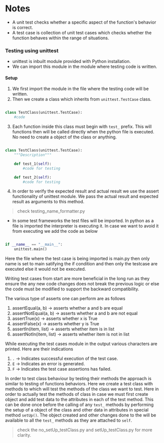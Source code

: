 # Notes

- A unit test checks whether a specific aspect of the function's behavior is correct.
- A test case is collection of unit test cases which checks whether the function behaves within the range of situations.

### Testing using unittest

- unittest is inbuilt module provided with Python installation. 
- We can import this module in the module where testing code is written.

#### Setup

1) We first import the module in the file where the testing code will be written.
2) Then we create a class which inherits from `unittest.TestCase` class.

``` Python

class TestClass(unittest.TestCase):
    #code

```

3) Each function inside this class must begin with `test_` prefix. This will functions then will be called directly when the python file is executed. No need to create a object of the class or anything.

``` Python

class TestClass(unittest.TestCase):
    """Description"""

    def test_1(self):
        #code for testing

    def test_2(self):
        #code for testing

```

4) In order to verify the expected result and actual result we use the assert functionality of unittest module. We pass the actual result and expected result as arguments to this method.

> check testing_name_formatter.py

- In some test frameworks the test files will be imported. In python as a file is imported the interpreter is executing it. In case we want to avoid it from executing we add the code as below

``` Python

if __name__ == "__main__":
    unittest.main()

```

Here the file where the test case is being imported is main.py then only name is set to main satifying the if condition and then only the testcase are executed else it would not be executed.

Writing test cases from start are more beneficial in the long run as they ensure the any new code changes does not break the previous logic or else the code must be modified to support the backward compatibility.

The various type of asserts one can perform are as follows
1) assertEqual(a, b) -> asserts whether a and b are equal
2) assertNotEqual(a, b) -> asserts whether a and b are not equal
3) assertTrue(x) -> asserts whether x is True
4) assertFalse(x) -> asserts whether y is True
5) assertIn(item, list) -> asserts whether item is in list
6) assertNotIn(item, list) -> asserts whether item is not in list 

While executing the test cases module in the output various characters are printed. Here are their indications
1) `.` -> Indicates successful execution of the test case.
2) `E` -> Indicates an error is generated.
3) `F` -> Indicates the test case assertions has failed.

In order to test class behaviour by testing their methods the approach is similar to testing of functions behaviors. Here we create a test class with methods to which will test the methods of the class we want to test. Here in order to actually test the methods of class in case we must first create object and add test data to the attributes in each of the test method. This can be done once before the calling of any `test_` methods by performing the setup of a object of the class and other data in attributes in special method `setUp()`. The object created and other changes done to the will be available to all the `test_` methods as they are attached to `self`.

> check the no_setUp_testClass.py and setUp_testClass.py for more clarity.